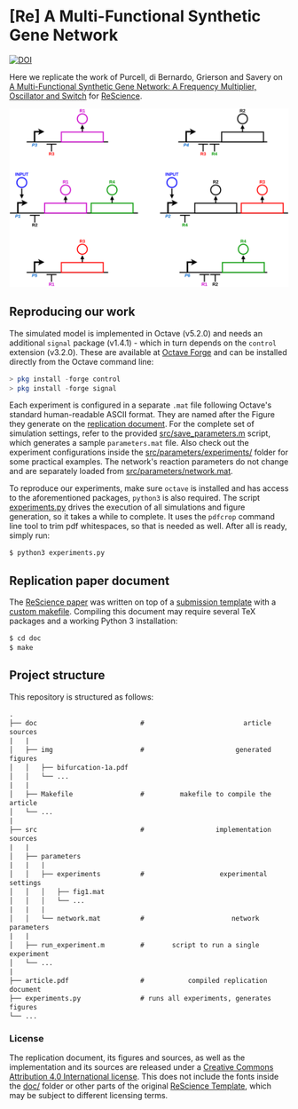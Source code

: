 # [Re] A Multi-Functional Synthetic Gene Network

[![DOI](https://zenodo.org/badge/214520225.svg)](https://zenodo.org/badge/latestdoi/214520225)

Here we replicate the work of Purcell, di Bernardo, Grierson and Savery on [A Multi-Functional Synthetic Gene Network: A Frequency Multiplier, Oscillator and Switch](https://dx.doi.org/10.1371%2Fjournal.pone.0016140) for [ReScience](https://rescience.github.io/).

![Network designed by Purcell et al.](network.png)


## Reproducing our work

The simulated model is implemented in Octave (v5.2.0) and needs an additional `signal` package (v1.4.1) - which in turn depends on the `control` extension (v3.2.0).
These are available at [Octave Forge](https://octave.sourceforge.io/) and can be installed directly from the Octave command line:

```octave
> pkg install -forge control
> pkg install -forge signal
```

Each experiment is configured in a separate `.mat` file following Octave's standard human-readable ASCII format.
They are named after the Figure they generate on the [replication document](article.pdf).
For the complete set of simulation settings, refer to the provided [src/save_parameters.m](src/save_parameters.m) script, which generates a sample `parameters.mat` file.
Also check out the experiment configurations inside the [src/parameters/experiments/](src/parameters/experiments/) folder for some practical examples.
The network's reaction parameters do not change and are separately loaded from [src/parameters/network.mat](src/parameters/network.mat).

To reproduce our experiments, make sure `octave` is installed and has access to the aforementioned packages, `python3` is also required.
The script [experiments.py](experiments.py) drives the execution of all simulations and figure generation, so it takes a while to complete.
It uses the `pdfcrop` command line tool to trim pdf whitespaces, so that is needed as well.
After all is ready, simply run:

```bash
$ python3 experiments.py
```


## Replication paper document

The [ReScience paper](article.pdf) was written on top of a [submission template](https://github.com/ReScience/template) with a [custom makefile](doc/Makefile).
Compiling this document may require several TeX packages and a working Python 3 installation:

```bash
$ cd doc
$ make
```


## Project structure

This repository is structured as follows:

```
.
├── doc                          #                         article sources
|   |
│   ├── img                      #                       generated figures
│   │   ├── bifurcation-1a.pdf
│   │   └── ...
|   |
│   ├── Makefile                 #         makefile to compile the article
│   └── ...
|
├── src                          #                  implementation sources
|   |
│   ├── parameters
|   |   |
│   │   ├── experiments          #                   experimental settings
│   │   │   ├── fig1.mat
│   │   │   └── ...
|   |   |
│   │   └── network.mat          #                      network parameters
|   |
│   ├── run_experiment.m         #       script to run a single experiment
│   └── ...
|
├── article.pdf                  #           compiled replication document
├── experiments.py               # runs all experiments, generates figures
└── ...
```


### License

The replication document, its figures and sources, as well as the implementation and its sources are released under a [Creative Commons Attribution 4.0 International license](LICENSE).
This does not include the fonts inside the [doc/](doc/) folder or other parts of the original [ReScience Template](https://github.com/ReScience/template), which may be subject to different licensing terms.
